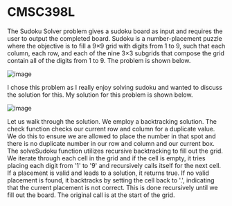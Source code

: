 # CMSC398L

The Sudoku Solver problem gives a sudoku board as input and requires the user to output the completed board. Sudoku is a number-placement puzzle where the objective is to fill a 9×9 grid with digits from 1 to 9, such that each column, each row, and each of the nine 3×3 subgrids that compose the grid contain all of the digits from 1 to 9. The problem is shown below.

![image](https://github.com/SaatvikV/CMSC398L/assets/33701797/d6493052-3d98-42c8-9f34-074e99c54569)


I chose this problem as I really enjoy solving sudoku and wanted to discuss the solution for this. My solution for this problem is shown below.

![image](https://github.com/SaatvikV/CMSC398L/assets/33701797/64863f61-8076-497c-a646-68c8038f796e)


Let us walk through the solution. We employ a backtracking solution. The check function checks our current row and column for a duplicate value. We do this to ensure we are allowed to place the number in that spot and there is no duplicate number in our row and column and our current box. The solveSudoku function utilizes recursive backtracking to fill out the grid. We iterate through each cell in the grid and if the cell is empty, it tries placing each digit from '1' to '9' and recursively calls itself for the next cell. If a placement is valid and leads to a solution, it returns true. If no valid placement is found, it backtracks by setting the cell back to '.', indicating that the current placement is not correct. This is done recursively until we fill out the board. The original call is at the start of the grid.
